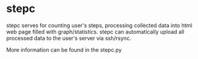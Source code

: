 stepc
=====

stepc serves for counting user's steps, processing collected data into html web page filled with graph/statistics. stepc can automatically upload all processed data to the user's server via ssh/rsync.

More information can be found in the stepc.py
